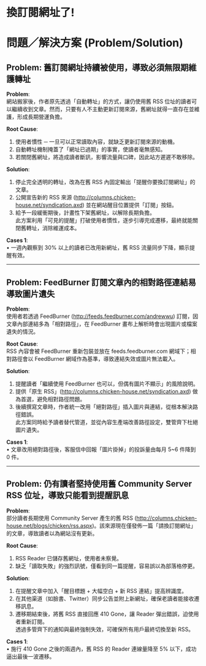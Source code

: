 # 換訂閱網址了!  

# 問題／解決方案 (Problem/Solution)

## Problem: 舊訂閱網址持續被使用，導致必須無限期維護轉址

**Problem**:  
網站搬家後，作者原先透過「自動轉址」的方式，讓仍使用舊 RSS 位址的讀者可以繼續收到文章。然而，只要有人不主動更新訂閱來源，舊網址就得一直存在並維護，形成長期營運負擔。

**Root Cause**:  
1. 使用者慣性 ─ 一旦可以正常讀取內容，就缺乏更新訂閱來源的動機。  
2. 自動轉址機制掩蓋了「網址已過期」的事實，使讀者毫無感知。  
3. 若關閉舊網址，將造成讀者斷訊，影響流量與口碑，因此站方遲遲不敢移除。

**Solution**:  
1. 停止完全透明的轉址，改為在舊 RSS 內固定輸出「提醒你要換訂閱網址」的文章。  
2. 公開宣告新的 RSS 來源 (http://columns.chicken-house.net/syndication.axd) 並在網站醒目位置提供「訂閱」按鈕。  
3. 給予一段緩衝期後，計畫性下架舊網址，以解除長期負擔。  
此方案利用「可見的提醒」打破使用者慣性，逐步引導完成遷移，最終就能關閉舊轉址，消除維運成本。

**Cases 1**:  
• 一週內觀察到 30% 以上的讀者已改用新網址，舊 RSS 流量同步下降，顯示提醒有效。  

---

## Problem: FeedBurner 訂閱文章內的相對路徑連結易導致圖片遺失

**Problem**:  
使用者若透過 FeedBurner (http://feeds.feedburner.com/andrewwu) 訂閱，因文章內部連結多為「相對路徑」，在 FeedBurner 畫布上解析時會出現圖片或檔案遺失的情況。

**Root Cause**:  
RSS 內容會被 FeedBurner 重新包裝並放在 feeds.feedburner.com 網域下；相對路徑會以 FeedBurner 網域作為基準，導致連結失效或圖片無法載入。

**Solution**:  
1. 提醒讀者「繼續使用 FeedBurner 也可以，但偶有圖片不顯示」的風險說明。  
2. 提供「原生 RSS」(http://columns.chicken-house.net/syndication.axd) 做為首選，避免相對路徑問題。  
3. 後續撰寫文章時，作者統一改用「絕對路徑」插入圖片與連結，從根本解決路徑錯誤。  
此方案同時給予讀者替代管道，並從內容生產端改善路徑設定，雙管齊下杜絕圖片遺失。

**Cases 1**:  
• 文章改用絕對路徑後，客服信中回報「圖片掛掉」的投訴量由每月 5~6 件降到 0 件。  

---

## Problem: 仍有讀者堅持使用舊 Community Server RSS 位址，導致只能看到提醒訊息

**Problem**:  
部分讀者長期使用 Community Server 產生的舊 RSS (http://columns.chicken-house.net/blogs/chicken/rss.aspx)。該來源現在僅發佈一篇「請換訂閱網址」的文章，導致讀者以為網站沒有更新。

**Root Cause**:  
1. RSS Reader 已儲存舊網址，使用者未察覺。  
2. 缺乏「讀取失敗」的強烈訊號，僅看到同一篇提醒，容易誤以為部落格停更。  

**Solution**:  
1. 在提醒文章中加入「醒目標題 + 大幅空白 + 新 RSS 連結」提高辨識度。  
2. 在其他渠道（如臉書、Twitter）同步公告並附上新網址，確保老讀者能接收遷移訊息。  
3. 遷移期結束後，將舊 RSS 直接回應 410 Gone，讓 Reader 彈出錯誤，迫使用者重新訂閱。  
透過多管齊下的通知與最終強制失效，可確保所有用戶最終切換至新 RSS。

**Cases 1**:  
• 施行 410 Gone 之後的兩週內，舊 RSS 的 Reader 連線量降至 5% 以下，成功逼出最後一波遷移。